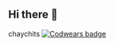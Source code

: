## Hi there 👋
chaychits
[![Codwears badge](https://www.codewars.com/users/chaychits/badges/micro)](https://www.codewars.com/users/chaychits)
<!--
**chaychits/chaychits** is a ✨ _special_ ✨ repository because its `README.md` (this file) appears on your GitHub profile.

Here are some ideas to get you started:

- 🔭 I’m currently working on ...
- 🌱 I’m currently learning ...
- 👯 I’m looking to collaborate on ...
- 🤔 I’m looking for help with ...
- 💬 Ask me about ...
- 📫 How to reach me: ...
- 😄 Pronouns: ...
- ⚡ Fun fact: ...
-->
